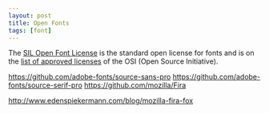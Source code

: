 ```yaml
---
layout: post
title: Open Fonts
tags: [font]
---
```


The [SIL Open Font License](http://scripts.sil.org/cms/scripts/page.php?site_id=nrsi&item_id=OFL) is the standard open license for fonts and is on the [list of approved licenses](http://opensource.org/licenses/alphabetical) of the OSI (Open Source Initiative).

https://github.com/adobe-fonts/source-sans-pro
https://github.com/adobe-fonts/source-serif-pro
https://github.com/mozilla/Fira

http://www.edenspiekermann.com/blog/mozilla-fira-fox
